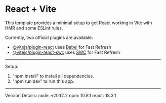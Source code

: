 # React + Vite

This template provides a minimal setup to get React working in Vite with HMR and some ESLint rules.

Currently, two official plugins are available:

- [@vitejs/plugin-react](https://github.com/vitejs/vite-plugin-react/blob/main/packages/plugin-react/README.md) uses [Babel](https://babeljs.io/) for Fast Refresh
- [@vitejs/plugin-react-swc](https://github.com/vitejs/vite-plugin-react-swc) uses [SWC](https://swc.rs/) for Fast Refresh
-------------------------------------------------------------------------------------------------------------------------------------------------------------------

Setup:
1. "npm install" to install all dependencies.
2. "npm run dev" to run this app.
--------------------------------------------------

Version Details:
node: v20.12.2
npm: 10.8.1
react: 18.3.1

